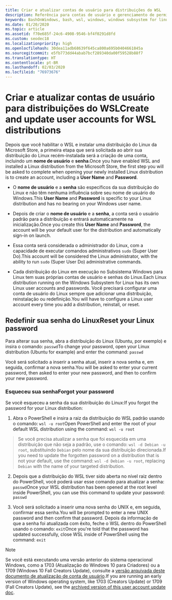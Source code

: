 ```yaml
---
title: Criar e atualizar contas de usuário para distribuições do WSL
description: Referência para contas de usuário e gerenciamento de permissões com o Subsistema Windows para Linux.
keywords: BashOnWindows, bash, wsl, windows, windows subsystem for linux, windowssubsystem, ubuntu, user accounts
ms.date: 01/20/2020
ms.topic: article
ms.assetid: f70e685f-24c6-4908-9546-bf4f0291d8fd
ms.custom: seodec18
ms.localizationpriority: high
ms.openlocfilehash: 30dea11adb68639f645ca800a695b0404661845a
ms.sourcegitcommit: e5fb773dd44abab7bcf289340da00f59528b88f7
ms.translationtype: HT
ms.contentlocale: pt-BR
ms.lasthandoff: 02/03/2020
ms.locfileid: "76973676"
---
```

# <a name="create-and-update-user-accounts-for-wsl-distributions"></a><span data-ttu-id="6d40f-104">Criar e atualizar contas de usuário para distribuições do WSL</span><span class="sxs-lookup"><span data-stu-id="6d40f-104">Create and update user accounts for WSL distributions</span></span>

<span data-ttu-id="6d40f-105">Depois que você habilitar o WSL e instalar uma distribuição do Linux da Microsoft Store, a primeira etapa que será solicitada ao abrir sua distribuição do Linux recém-instalada será a criação de uma conta, incluindo um **nome de usuário** e **senha**.</span><span class="sxs-lookup"><span data-stu-id="6d40f-105">Once you have enabled WSL and installed a Linux distribution from the Microsoft Store, the first step you will be asked to complete when opening your newly installed Linux distribution is to create an account, including a **User Name** and **Password**.</span></span>

- <span data-ttu-id="6d40f-106">O **nome de usuário** e a **senha** são específicos da sua distribuição do Linux e não têm nenhuma influência sobre seu nome de usuário do Windows.</span><span class="sxs-lookup"><span data-stu-id="6d40f-106">This **User Name** and **Password** is specific to your Linux distribution and has no bearing on your Windows user name.</span></span>

- <span data-ttu-id="6d40f-107">Depois de criar o **nome de usuário** e a **senha**, a conta será o usuário padrão para a distribuição e entrará automaticamente na inicialização.</span><span class="sxs-lookup"><span data-stu-id="6d40f-107">Once you create this **User Name** and **Password**, the account will be your default user for the distribution and automatically sign-in on launch.</span></span>

- <span data-ttu-id="6d40f-108">Essa conta será considerada o administrador do Linux, com a capacidade de executar comandos administrativos `sudo` (Super User Do).</span><span class="sxs-lookup"><span data-stu-id="6d40f-108">This account will be considered the Linux administrator, with the ability to run `sudo` (Super User Do) administrative commands.</span></span>

- <span data-ttu-id="6d40f-109">Cada distribuição do Linux em execução no Subsistema Windows para Linux tem suas próprias contas de usuário e senhas do Linux.</span><span class="sxs-lookup"><span data-stu-id="6d40f-109">Each Linux distribution running on the Windows Subsystem for Linux has its own Linux user accounts and passwords.</span></span>  <span data-ttu-id="6d40f-110">Você precisará configurar uma conta de usuário do Linux sempre que adicionar uma distribuição, reinstalação ou redefinição.</span><span class="sxs-lookup"><span data-stu-id="6d40f-110">You will have to configure a Linux user account every time you add a distribution, reinstall, or reset.</span></span>

## <a name="reset-your-linux-password"></a><span data-ttu-id="6d40f-111">Redefinir sua senha do Linux</span><span class="sxs-lookup"><span data-stu-id="6d40f-111">Reset your Linux password</span></span>

<span data-ttu-id="6d40f-112">Para alterar sua senha, abra a distribuição do Linux (Ubuntu, por exemplo) e insira o comando: `passwd`</span><span class="sxs-lookup"><span data-stu-id="6d40f-112">To change your password, open your Linux distribution (Ubuntu for example) and enter the command: `passwd`</span></span>

<span data-ttu-id="6d40f-113">Você será solicitado a inserir a senha atual, inserir a nova senha e, em seguida, confirmar a nova senha.</span><span class="sxs-lookup"><span data-stu-id="6d40f-113">You will be asked to enter your current password, then asked to enter your new password, and then to confirm your new password.</span></span>

### <a name="forgot-your-password"></a><span data-ttu-id="6d40f-114">Esqueceu sua senha</span><span class="sxs-lookup"><span data-stu-id="6d40f-114">Forgot your password</span></span>

<span data-ttu-id="6d40f-115">Se você esqueceu a senha da sua distribuição do Linux:</span><span class="sxs-lookup"><span data-stu-id="6d40f-115">If you forgot the password for your Linux distribution:</span></span>

1. <span data-ttu-id="6d40f-116">Abra o PowerShell e insira a raiz da distribuição do WSL padrão usando o comando: `wsl -u root`</span><span class="sxs-lookup"><span data-stu-id="6d40f-116">Open PowerShell and enter the root of your default WSL distribution using the command: `wsl -u root`</span></span>

> <span data-ttu-id="6d40f-117">Se você precisa atualizar a senha que foi esquecida em uma distribuição que não seja a padrão, use o comando: `wsl -d Debian -u root`, substituindo `Debian` pelo nome da sua distribuição direcionada.</span><span class="sxs-lookup"><span data-stu-id="6d40f-117">If you need to update the forgotten password on a distribution that is not your default, use the command: `wsl -d Debian -u root`, replacing `Debian` with the name of your targeted distribution.</span></span>

2. <span data-ttu-id="6d40f-118">Depois que a distribuição do WSL tiver sido aberta no nível raiz dentro do PowerShell, você poderá usar esse comando para atualizar a senha: `passwd`</span><span class="sxs-lookup"><span data-stu-id="6d40f-118">Once your WSL distribution has been opened at the root level inside PowerShell, you can use this command to update your password: `passwd`</span></span>

3. <span data-ttu-id="6d40f-119">Você será solicitado a inserir uma nova senha do UNIX e, em seguida, confirmar essa senha.</span><span class="sxs-lookup"><span data-stu-id="6d40f-119">You will be prompted to enter a new UNIX password and then confirm that password.</span></span> <span data-ttu-id="6d40f-120">Depois da informação de que a senha foi atualizada com êxito, feche o WSL dentro do PowerShell usando o comando: `exit`</span><span class="sxs-lookup"><span data-stu-id="6d40f-120">Once you're told that the password has updated successfully, close WSL inside of PowerShell using the command: `exit`</span></span>

> [!NOTE]
> <span data-ttu-id="6d40f-121">Se você está executando uma versão anterior do sistema operacional Windows, como a 1703 (Atualização do Windows 10 para Criadores) ou a 1709 (Windows 10 Fall Creators Update), consulte a [versão arquivada deste documento de atualização de conta de usuário](./user-support-archived.md).</span><span class="sxs-lookup"><span data-stu-id="6d40f-121">If you are running an early version of Windows operating system, like 1703 (Creators Update) or 1709 (Fall Creators Update), see the [archived version of this user account update doc](./user-support-archived.md).</span></span>
